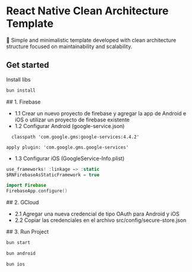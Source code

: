# React Native Clean Architecture Template

👾 Simple and minimalistic template developed with clean architecture structure focused on maintainability and scalability.

## Get started

Install libs

```bash
bun install
```

## 1. Firebase

- 1.1 Crear un nuevo proyecto de firebase y agregar la app de Android e iOS o utilizar un proyecto de firebase existente
- 1.2 Configurar Android (google-service.json)

```grovy title="build.gradle"
  classpath 'com.google.gms:google-services:4.4.2'
```

```grovy title="app/build.gradle"
apply plugin: 'com.google.gms.google-services'
```

- 1.3 Configurar iOS (GoogleService-Info.plist)

```swift title="Podfile.lock"
use_frameworks! :linkage => :static
$RNFirebaseAsStaticFramework = true
```

```swift title="AppDelegate.swift"
import Firebase
FirebaseApp.configure()
```

## 2. GCloud

- 2.1 Agregar una nueva credencial de tipo OAuth para Android y iOS
- 2.2 Copiar las credenciales en el archivo src/config/secure-store.json

## 3. Run Project

```bash
bun start
```

```bash
bun android
```

```bash
bun ios
```
